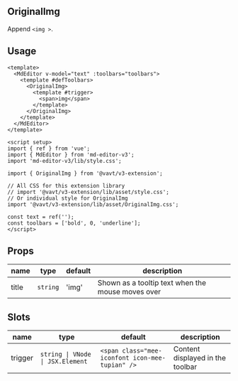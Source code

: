 ## OriginalImg

Append `<img >`.

## Usage

```vue
<template>
  <MdEditor v-model="text" :toolbars="toolbars">
    <template #defToolbars>
      <OriginalImg>
        <template #trigger>
          <span>img</span>
        </template>
      </OriginalImg>
    </template>
  </MdEditor>
</template>

<script setup>
import { ref } from 'vue';
import { MdEditor } from 'md-editor-v3';
import 'md-editor-v3/lib/style.css';

import { OriginalImg } from '@vavt/v3-extension';

// All CSS for this extension library
// import '@vavt/v3-extension/lib/asset/style.css';
// Or individual style for OriginalImg
import '@vavt/v3-extension/lib/asset/OriginalImg.css';

const text = ref('');
const toolbars = ['bold', 0, 'underline'];
</script>
```

## Props

| name  | type     | default | description                                       |
| ----- | -------- | ------- | ------------------------------------------------- |
| title | `string` | 'img'   | Shown as a tooltip text when the mouse moves over |

## Slots

| name | type | default | description |
| --- | --- | --- | --- |
| trigger | `string \| VNode \| JSX.Element` | `<span class="mee-iconfont icon-mee-tupian" />` | Content displayed in the toolbar |
